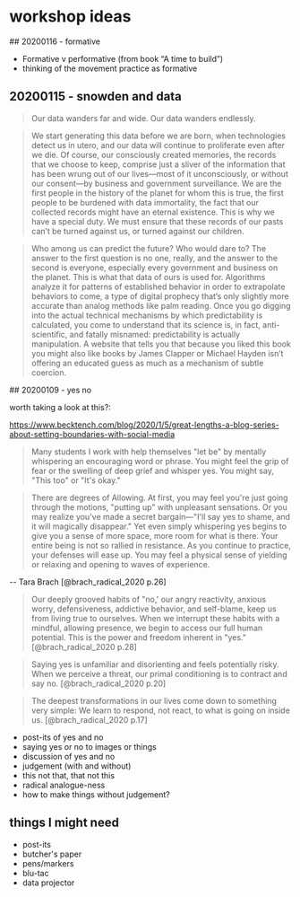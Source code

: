 # workshop ideas

## 20200116 - formative

- Formative v performative (from book “A time to build”)
- thinking of the movement practice as formative

## 20200115 - snowden and data

>Our data wanders far and wide. Our data wanders endlessly.

>We start generating this data before we are born, when technologies detect us in utero, and our data will continue to proliferate even after we die. Of course, our consciously created memories, the records that we choose to keep, comprise just a sliver of the information that has been wrung out of our lives—most of it unconsciously, or without our consent—by business and government surveillance. We are the first people in the history of the planet for whom this is true, the first people to be burdened with data immortality, the fact that our collected records might have an eternal existence. This is why we have a special duty. We must ensure that these records of our pasts can’t be turned against us, or turned against our children.

>Who among us can predict the future? Who would dare to? The answer to the first question is no one, really, and the answer to the second is everyone, especially every government and business on the planet. This is what that data of ours is used for. Algorithms analyze it for patterns of established behavior in order to extrapolate behaviors to come, a type of digital prophecy that’s only slightly more accurate than analog methods like palm reading. Once you go digging into the actual technical mechanisms by which predictability is calculated, you come to understand that its science is, in fact, anti-scientific, and fatally misnamed: predictability is actually manipulation. A website that tells you that because you liked this book you might also like books by James Clapper or Michael Hayden isn’t offering an educated guess as much as a mechanism of subtle coercion.

## 20200109 - yes no

worth taking a look at this?:

<https://www.becktench.com/blog/2020/1/5/great-lengths-a-blog-series-about-setting-boundaries-with-social-media>

>Many students I work with help themselves "let be" by mentally whispering an encouraging word or phrase. You might feel the grip of fear or the swelling of deep grief and whisper yes. You might say, "This too" or "It's okay."

>There are degrees of Allowing. At first, you may feel you're just going through the motions, "putting up" with unpleasant sensations. Or you may realize you've made a secret bargain—"I'll say yes to shame, and it will magically disappear." Yet even simply whispering yes begins to give you a sense of more space, more room for what is there. Your entire being is not so rallied in resistance. As you continue to practice, your defenses will ease up. You may feel a physical sense of yielding or relaxing and opening to waves of experience.

-- Tara Brach [@brach_radical_2020 p.26]


>Our deeply grooved habits of "no,' our angry reactivity, anxious worry, defensiveness, addictive behavior, and self-blame, keep us from living true to ourselves. When we interrupt these habits with a mindful, allowing presence, we begin to access our full human potential. This is the power and freedom inherent in "yes."  [@brach_radical_2020 p.28]

>Saying yes is unfamiliar and disorienting and feels potentially risky. When we perceive a threat, our primal conditioning is to contract and say no. [@brach_radical_2020 p.20]

>The deepest transformations in our lives come down to something very simple: We learn to respond, not react, to what is going on inside us. [@brach_radical_2020 p.17]

- post-its of yes and no
- saying yes or no to images or things
- discussion of yes and no
- judgement (with and without)
- this not that, that not this
- radical analogue-ness
- how to make things without judgement?

## things I might need 

- post-its
- butcher's paper
- pens/markers
- blu-tac
- data projector
